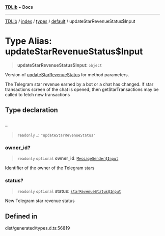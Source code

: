 [**TDLib**](../../../../../../README.md) • **Docs**

***

[TDLib](../../../../../../modules.md) / [index](../../../../../README.md) / [types](../../../README.md) / [default](../README.md) / updateStarRevenueStatus$Input

# Type Alias: updateStarRevenueStatus$Input

> **updateStarRevenueStatus$Input**: `object`

Version of [updateStarRevenueStatus](updateStarRevenueStatus.md) for method parameters.

The Telegram star revenue earned by a bot or a chat has changed. If star transactions screen of the chat is opened, then getStarTransactions may be called to fetch new transactions

## Type declaration

### \_

> `readonly` **\_**: `"updateStarRevenueStatus"`

### owner\_id?

> `readonly` `optional` **owner\_id**: [`MessageSender$Input`](MessageSender$Input.md)

Identifier of the owner of the Telegram stars

### status?

> `readonly` `optional` **status**: [`starRevenueStatus$Input`](starRevenueStatus$Input-1.md)

New Telegram star revenue status

## Defined in

dist/generated/types.d.ts:56819

